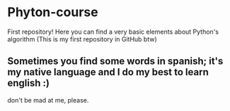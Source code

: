 # Phyton-course
First repository! Here you can find a very basic elements about Python's algorithm (This is my first repository in GitHub btw)
## Sometimes you find some words in spanish; it's my native language and I do my best to learn english :)
don't be mad at me, please.
